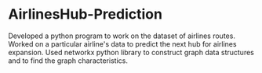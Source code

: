 # AirlinesHub-Prediction
Developed a python program to work on the dataset of airlines routes. Worked on a particular airline's data to predict the next hub for airlines expansion. Used networkx python library to construct graph data structures and to find the graph characteristics.
